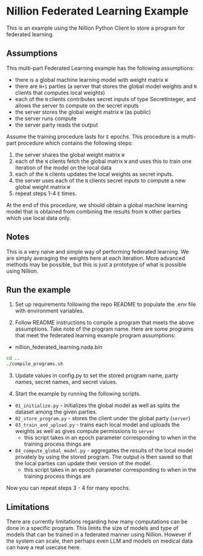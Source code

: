# Nillion Federated Learning Example

This is an example using the Nillion Python Client to store a program for federated learning.

## Assumptions

This multi-part Federated Learning example has the following assumptions:

- there is a global machine learning model with weight matrix `W`
- there are `N+1` parties (a server that stores the global model weights and `N` clients that computes local weights)
- each of the `N` clients contributes secret inputs of type SecretInteger, and allows the server to compute on the secret inputs
- the server stores the global weight matrix `W` (as public)
- the server runs compute
- the server party reads the output

Assume the training procedure lasts for `E` epochs.
This procedure is a multi-part procedure which contains the following steps:

1. the server shares the global weight matrix `W`
2. each of the `N` clients fetch the global matrix `W` and uses this to train one iteration of the model on the local data
3. each of the `N` clients updates the local weights as secret inputs.
4. the server uses each  of the `N` clients secret inputs to compute a new global weight matrix `W`
5. repeat steps 1-4 `E` times.

At the end of this procedure, we should obtain a global machine learning model that is obtained from combining the results
from `N` other parties which use local data only.

## Notes

This is a very naive and simple way of performing federated learning.
We are simply averaging the weights here at each iteration.
More advanced methods may be possible, but this is just a prototype of what is possible using Nillion.

## Run the example

1. Set up requirements following the repo README to populate the .env file with environment variables.

2. Follow README instructions to compile a program that meets the above assumptions. Take note of the program name. Here are some programs that meet the federated learning example program assumptions:

- nillion_federated_learning.nada.bin

```bash
cd ..
./compile_programs.sh
```

3. Update values in config.py to set the stored program name, party names, secret names, and secret values.

4. Start the example by running the following scripts.

- `01_initialize.py` - initializes the global model as well as splits the dataset among the given parties.
- `02_store_program.py` - stores the client under the global party (`server`)
- `03_train_and_upload.py` - trains each local model and uploads the weights as well as gives compute permissions to `server`
  - this script takes in an epoch parameter corresponding to when in the training process things are
- `04_compute_global_model.py` - aggregates the results of the local model privately by using the stored program. The output is then saved so that the local parties can update their version of the model.
  - this script takes in an epoch parameter corresponding to when in the training process things are

Now you can repeat steps 3 - 4 for many epochs.

## Limitations

There are currently limitations regarding how many computations can be done in a specific program.
This limits the size of models and type of models that can be trained in a federated manner using Nillion.
However if the system can scale, then perhaps even LLM and models on medical data can have a real usecase here.
